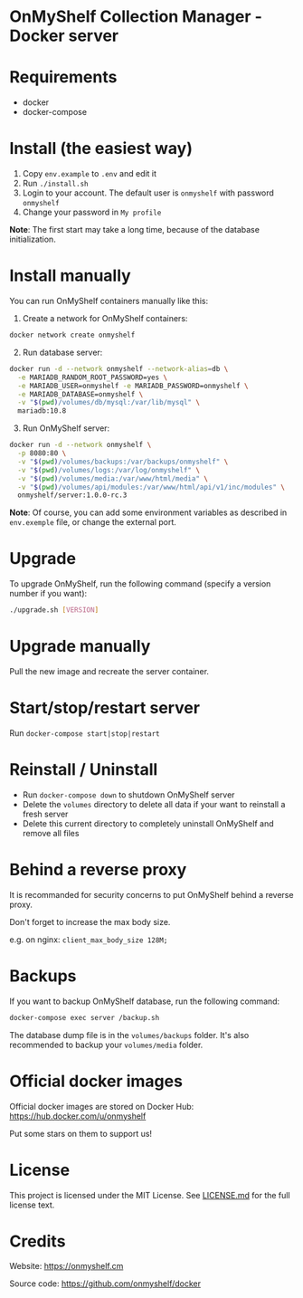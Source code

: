 # OnMyShelf Collection Manager - Docker server

# Requirements
- docker
- docker-compose

# Install (the easiest way)
1. Copy `env.example` to `.env` and edit it
2. Run `./install.sh`
3. Login to your account. The default user is `onmyshelf` with password `onmyshelf`
4. Change your password in `My profile`

**Note**: The first start may take a long time, because of the database initialization.

# Install manually
You can run OnMyShelf containers manually like this:

1. Create a network for OnMyShelf containers:
```bash
docker network create onmyshelf
```
2. Run database server:
```bash
docker run -d --network onmyshelf --network-alias=db \
  -e MARIADB_RANDOM_ROOT_PASSWORD=yes \
  -e MARIADB_USER=onmyshelf -e MARIADB_PASSWORD=onmyshelf \
  -e MARIADB_DATABASE=onmyshelf \
  -v "$(pwd)/volumes/db/mysql:/var/lib/mysql" \
  mariadb:10.8
```
3. Run OnMyShelf server:
```bash
docker run -d --network onmyshelf \
  -p 8080:80 \
  -v "$(pwd)/volumes/backups:/var/backups/onmyshelf" \
  -v "$(pwd)/volumes/logs:/var/log/onmyshelf" \
  -v "$(pwd)/volumes/media:/var/www/html/media" \
  -v "$(pwd)/volumes/api/modules:/var/www/html/api/v1/inc/modules" \
  onmyshelf/server:1.0.0-rc.3
```
**Note**: Of course, you can add some environment variables as described in `env.exemple` file, or change the external port.

# Upgrade
To upgrade OnMyShelf, run the following command (specify a version number if you want):
```bash
./upgrade.sh [VERSION]
```

# Upgrade manually
Pull the new image and recreate the server container.

# Start/stop/restart server
Run `docker-compose start|stop|restart`

# Reinstall / Uninstall
- Run `docker-compose down` to shutdown OnMyShelf server
- Delete the `volumes` directory to delete all data if your want to reinstall a fresh server
- Delete this current directory to completely uninstall OnMyShelf and remove all files

# Behind a reverse proxy
It is recommanded for security concerns to put OnMyShelf behind a reverse proxy.

Don't forget to increase the max body size.

e.g. on nginx: `client_max_body_size 128M;`

# Backups
If you want to backup OnMyShelf database, run the following command:
```bash
docker-compose exec server /backup.sh
```
The database dump file is in the `volumes/backups` folder.
It's also recommended to backup your `volumes/media` folder.

# Official docker images
Official docker images are stored on Docker Hub: https://hub.docker.com/u/onmyshelf

Put some stars on them to support us!

# License
This project is licensed under the MIT License. See [LICENSE.md](LICENSE.md) for the full license text.

# Credits
Website: https://onmyshelf.cm

Source code: https://github.com/onmyshelf/docker
